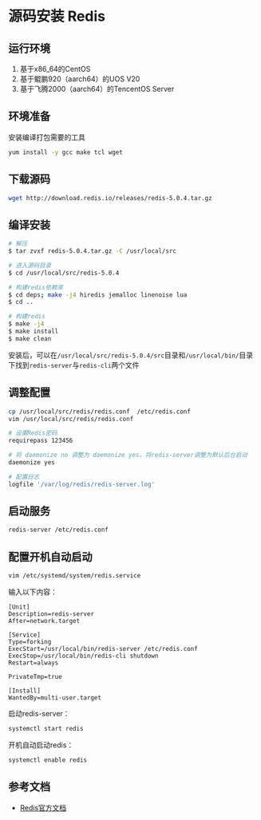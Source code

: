 # 源码安装 Redis

## 运行环境

1. 基于x86_64的CentOS
2. 基于鲲鹏920（aarch64）的UOS V20
3. 基于飞腾2000（aarch64）的TencentOS Server

## 环境准备

安装编译打包需要的工具

```bash
yum install -y gcc make tcl wget
```

## 下载源码

```bash
wget http://download.redis.io/releases/redis-5.0.4.tar.gz
```

## 编译安装

```bash
# 解压
$ tar zvxf redis-5.0.4.tar.gz -C /usr/local/src

# 进入源码目录
$ cd /usr/local/src/redis-5.0.4

# 构建redis依赖库
$ cd deps; make -j4 hiredis jemalloc linenoise lua
$ cd ..

# 构建redis
$ make -j4
$ make install
$ make clean
```

安装后，可以在``/usr/local/src/redis-5.0.4/src``目录和``/usr/local/bin/``目录下找到``redis-server``与``redis-cli``两个文件

## 调整配置

```bash
cp /usr/local/src/redis/redis.conf  /etc/redis.conf
vim /usr/local/src/redis/redis.conf 
```

```bash
# 设置Redis密码
requirepass 123456

# 将 daemonize no 调整为 daemonize yes，将redis-server调整为默认后台启动
daemonize yes

# 配置日志
logfile '/var/log/redis/redis-server.log'
```

## 启动服务

```bash
redis-server /etc/redis.conf 
```

## 配置开机自动启动

```bash
vim /etc/systemd/system/redis.service
```

输入以下内容：

```service
[Unit]
Description=redis-server
After=network.target

[Service]
Type=forking
ExecStart=/usr/local/bin/redis-server /etc/redis.conf
ExecStop=/usr/local/bin/redis-cli shutdown
Restart=always

PrivateTmp=true

[Install]
WantedBy=multi-user.target
```

启动redis-server：

```bash
systemctl start redis
```

开机自动启动redis：

```bash
systemctl enable redis
```

## 参考文档

- [Redis官方文档](https://redis.io/topics/quickstart)
